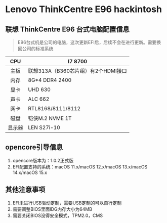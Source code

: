 # Lenovo ThinkCentre E96 hackintosh

## 联想 ThinkCentre E96 台式电脑配置信息

> E96台式机是公司的电脑，这次更新EFI后，后续不会在进行更新。需要换回公司的标准系统


|  CPU   | I7 8700                             |
| :----: | ----------------------------------- |
|  主板  | 联想313A（B360芯片组）有2个HDMI接口 |
|  内存  | 8G*4 DDR4 2400                      |
|  显卡  | UHD 630                             |
|  声卡  | ALC 662                             |
|  网卡  | RTL8168/8111/8112                   |
|  磁盘  | 铠侠M.2 NVME 1T                     |
| 显示器 | LEN S27i-10                         |

## opencore引导信息

1. opencore版本为：1.0.2正式版
2. EFI配置支持的系统：macOS 11.x/macOS 12.x/macOS 13.x/macOS 14.x/macOS 15.x

## 其他注意事项

1. EFI未进行USB驱动定制，需要USB定制的可以自行定制
2. 需要调整BIOS里面IDG内存大小为64MB
3. 需要关闭BIOS没得安全模式，TPM2.0，CMS
